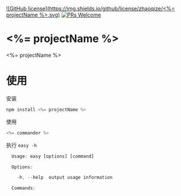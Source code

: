 [![GitHub license](https://img.shields.io/github/license/zhaoqize/<%= projectName %>.svg)](https://github.com/zhaoqize/easy-rollback/blob/master/LICENSE)
[![PRs Welcome](https://img.shields.io/badge/PRs-welcome-brightgreen.svg)]()
# <%= projectName %>
<%= projectName %>

# 使用
安装
```js
npm install <%= projectName %>
```

使用
```js
<%= commander %>
```

执行 `easy -h`
```js
  Usage: easy [options] [command]

  Options:

    -h, --help  output usage information

  Commands:
    
```